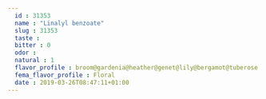 ```yaml
---
  id : 31353
  name : "Linalyl benzoate"
  slug : 31353
  taste : 
  bitter : 0
  odor : 
  natural : 1
  flavor_profile : broom@gardenia@heather@genet@lily@bergamot@tuberose
  fema_flavor_profile : Floral
  date : 2019-03-26T08:47:11+01:00
---
```



